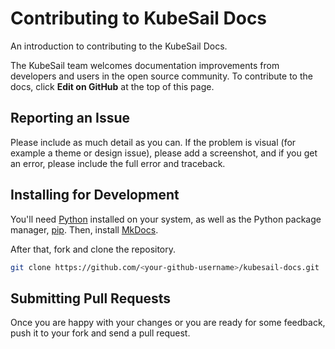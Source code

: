 # Contributing to KubeSail Docs

An introduction to contributing to the KubeSail Docs.

The KubeSail team welcomes documentation improvements from developers and
users in the open source community. To contribute to the docs, click **Edit on GitHub** at the top of this page.

## Reporting an Issue

Please include as much detail as you can. If the problem is visual (for example a theme or design issue), please add a screenshot, and if you get an error, please include the full error and traceback.

## Installing for Development

You'll need [Python] installed on your system, as well as the Python package manager, [pip]. Then, install [MkDocs].

After that, fork and clone the repository.

```bash
git clone https://github.com/<your-github-username>/kubesail-docs.git
```

## Submitting Pull Requests

Once you are happy with your changes or you are ready for some feedback, push
it to your fork and send a pull request. 

[Python]: https://www.python.org/
[pip]: https://pip.readthedocs.io/en/stable/installing/
[MkDocs]: https://www.mkdocs.org/#installation
